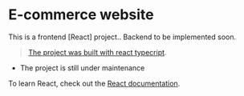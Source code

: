 # E-commerce website

This is a frontend [React] project.. Backend to be implemented soon.

> [The project was built with react typecript](https://github.com/typescript-cheatsheets/react).
>
- The project is still under maintenance


To learn React, check out the [React documentation](https://reactjs.org/).
